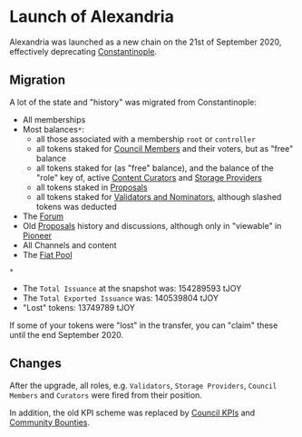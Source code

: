 # Launch of Alexandria

Alexandria was launched as a new chain on the 21st of September 2020, effectively deprecating [Constantinople](/testnets/constantinople).

## Migration
A lot of the state and "history" was migrated from Constantinople:
- All memberships
- Most balances`*`:
  - all those associated with a membership `root` or `controller`
  - all tokens staked for [Council Members](/roles/council-members) and their voters, but as "free" balance
  - all tokens staked for (as "free" balance), and the balance of the "role" key of, active [Content Curators](/roles/content-curators) and [Storage Providers](/roles/storage-provider)
  - all tokens staked in [Proposals](/proposals)
  - all tokens staked for [Validators and Nominators](/roles/validators), although slashed tokens was deducted
- The [Forum](/README.md#on-chain-forum)
- Old [Proposals](/proposals) history and discussions, although only in "viewable" in [Pioneer](https://testnet.joystream.org/#/proposals/historical)
- All Channels and content
- The [Fiat Pool](/tokenomics/README.md#fiat-pool)


`*`
- The `Total Issuance` at the snapshot was: 154289593 tJOY
- The `Total Exported Issuance` was: 140539804 tJOY
- "Lost" tokens: 13749789 tJOY

If some of your tokens were "lost" in the transfer, you can "claim" these until the end September 2020.

## Changes
After the upgrade, all roles, e.g. `Validators`, `Storage Providers`, `Council Members` and `Curators` were fired from their position.

In addition, the old KPI scheme was replaced by [Council KPIs](/tokenomics/README.md#council-kpis) and [Community Bounties](/tokenomics/README.md#community-bounties).
